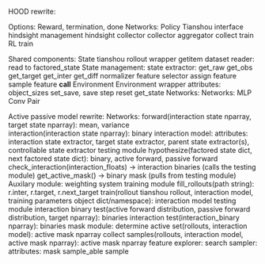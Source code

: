HOOD rewrite:

Options:
	Reward, termination, done
	Networks:
		Policy
	Tianshou interface
	hindsight management
		hindsight collector
	collector
		aggregator
		collect
	train RL
		train

Shared components:
State
	tianshou rollout wrapper
		getitem
	dataset reader:
		read to factored_state
	State management:
		state extractor:
			get_raw
			get_obs
			get_target
			get_inter
			get_diff
		normalizer
	feature selector
		assign feature
		sample feature
		__call__
Environment
	Environment wrapper
		attributes:
			object_sizes
		set_save, save
		step
		reset
		get_state
Networks:
	Networks:
		MLP
		Conv
		Pair

Active passive model rewrite:
	Networks:
		forward(interaction state nparray, target state nparray): mean, variance  
		interaction(interaction state nparray): binary
	interaction model:
		attributes:
			interaction state extractor, target state extractor, parent state extractor(s), controllable state extractor
			testing module
		hypothesize(factored state dict, next factored state dict): binary, active forward, passive forward
		check_interaction(interaction_floats) -> interaction binaries (calls the testing module)
		get_active_mask() -> binary mask (pulls from testing module)
	Auxilary module:
		weighting system
	training module
		fill_rollouts(path string): r.inter, r.target, r.next_target
		train(rollout tianshou rollout, interaction model, training parameters object dict/namespace): interaction model
	testing module
		interaction binary test(active forward distribution, passive forward distribution, target nparray): binaries
		interaction test(interaction_binary nparray): binaries
	mask module:
		determine active set(rollouts, interaction model): active mask nparray
		collect samples(rollouts, interaction model, active mask nparray): active mask nparray
	feature explorer:
		search
	sampler:
		attributes:
			mask
			sample_able
		sample

